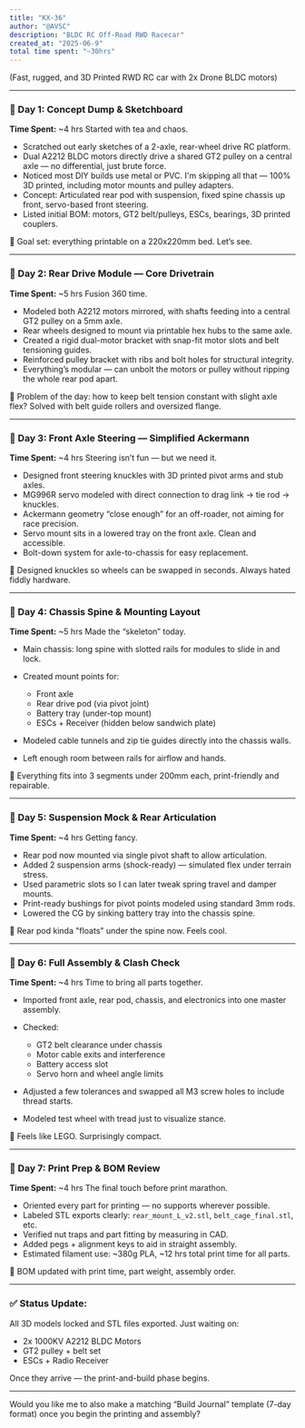 ```yaml
---
title: "KX-36"
author: "@AVSC"
description: "BLDC RC Off-Road RWD Racecar"
created_at: "2025-06-9"
total time spent: "~30hrs"
---
```


(Fast, rugged, and 3D Printed RWD RC car with 2x Drone BLDC motors)

---

### 📅 Day 1: Concept Dump & Sketchboard

**Time Spent:** \~4 hrs
Started with tea and chaos.

* Scratched out early sketches of a 2-axle, rear-wheel drive RC platform.
* Dual A2212 BLDC motors directly drive a shared GT2 pulley on a central axle — no differential, just brute force.
* Noticed most DIY builds use metal or PVC. I'm skipping all that — 100% 3D printed, including motor mounts and pulley adapters.
* Concept: Articulated rear pod with suspension, fixed spine chassis up front, servo-based front steering.
* Listed initial BOM: motors, GT2 belt/pulleys, ESCs, bearings, 3D printed couplers.

📌 Goal set: everything printable on a 220x220mm bed. Let’s see.

---

### 📅 Day 2: Rear Drive Module — Core Drivetrain

**Time Spent:** \~5 hrs
Fusion 360 time.

* Modeled both A2212 motors mirrored, with shafts feeding into a central GT2 pulley on a 5mm axle.
* Rear wheels designed to mount via printable hex hubs to the same axle.
* Created a rigid dual-motor bracket with snap-fit motor slots and belt tensioning guides.
* Reinforced pulley bracket with ribs and bolt holes for structural integrity.
* Everything’s modular — can unbolt the motors or pulley without ripping the whole rear pod apart.

🧠 Problem of the day: how to keep belt tension constant with slight axle flex? Solved with belt guide rollers and oversized flange.

---

### 📅 Day 3: Front Axle Steering — Simplified Ackermann

**Time Spent:** \~4 hrs
Steering isn’t fun — but we need it.

* Designed front steering knuckles with 3D printed pivot arms and stub axles.
* MG996R servo modeled with direct connection to drag link → tie rod → knuckles.
* Ackermann geometry “close enough” for an off-roader, not aiming for race precision.
* Servo mount sits in a lowered tray on the front axle. Clean and accessible.
* Bolt-down system for axle-to-chassis for easy replacement.

🛞 Designed knuckles so wheels can be swapped in seconds. Always hated fiddly hardware.

---

### 📅 Day 4: Chassis Spine & Mounting Layout

**Time Spent:** \~5 hrs
Made the “skeleton” today.

* Main chassis: long spine with slotted rails for modules to slide in and lock.
* Created mount points for:

  * Front axle
  * Rear drive pod (via pivot joint)
  * Battery tray (under-top mount)
  * ESCs + Receiver (hidden below sandwich plate)
* Modeled cable tunnels and zip tie guides directly into the chassis walls.
* Left enough room between rails for airflow and hands.

🎯 Everything fits into 3 segments under 200mm each, print-friendly and repairable.

---

### 📅 Day 5: Suspension Mock & Rear Articulation

**Time Spent:** \~4 hrs
Getting fancy.

* Rear pod now mounted via single pivot shaft to allow articulation.
* Added 2 suspension arms (shock-ready) — simulated flex under terrain stress.
* Used parametric slots so I can later tweak spring travel and damper mounts.
* Print-ready bushings for pivot points modeled using standard 3mm rods.
* Lowered the CG by sinking battery tray into the chassis spine.

🤘 Rear pod kinda "floats" under the spine now. Feels cool.

---

### 📅 Day 6: Full Assembly & Clash Check

**Time Spent:** \~4 hrs
Time to bring all parts together.

* Imported front axle, rear pod, chassis, and electronics into one master assembly.
* Checked:

  * GT2 belt clearance under chassis
  * Motor cable exits and interference
  * Battery access slot
  * Servo horn and wheel angle limits
* Adjusted a few tolerances and swapped all M3 screw holes to include thread starts.
* Modeled test wheel with tread just to visualize stance.

🧩 Feels like LEGO. Surprisingly compact.

---

### 📅 Day 7: Print Prep & BOM Review

**Time Spent:** \~4 hrs
The final touch before print marathon.

* Oriented every part for printing — no supports wherever possible.
* Labeled STL exports clearly: `rear_mount_L_v2.stl`, `belt_cage_final.stl`, etc.
* Verified nut traps and part fitting by measuring in CAD.
* Added pegs + alignment keys to aid in straight assembly.
* Estimated filament use: \~380g PLA, \~12 hrs total print time for all parts.

🧾 BOM updated with print time, part weight, assembly order.

---

### ✅ Status Update:

All 3D models locked and STL files exported. Just waiting on:

* 2x 1000KV A2212 BLDC Motors
* GT2 pulley + belt set
* ESCs + Radio Receiver

Once they arrive — the print-and-build phase begins.

---

Would you like me to also make a matching “Build Journal” template (7-day format) once you begin the printing and assembly?





